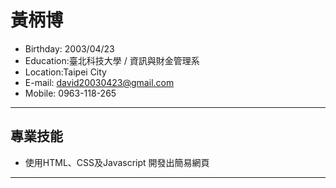 # 黃柄博
- Birthday: 2003/04/23
- Education:臺北科技大學 / 資訊與財金管理系
- Location:Taipei City
- E-mail: david20030423@gmail.com
- Mobile: 0963-118-265
<hr>

## 專業技能
- 使用HTML、CSS及Javascript 開發出簡易網頁
<hr>
